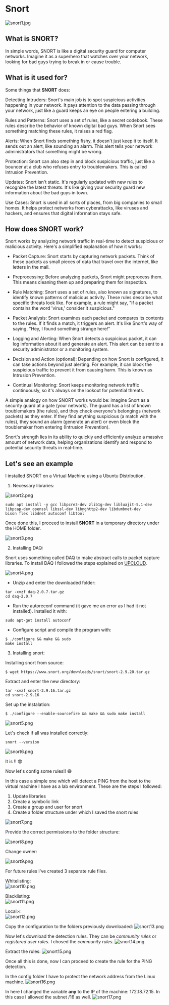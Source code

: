 # Snort

![snort1.jpg](imgs/snort1.jpg)

## What is SNORT?  

In simple words, SNORT is like a digital security guard for computer networks. Imagine it as a superhero that watches over your network, looking for bad guys trying to break in or cause trouble.

## What is it used for?

Some things that <b>SNORT</b> does:

Detecting Intruders: Snort's main job is to spot suspicious activities happening in your network. It pays attention to the data passing through your network, just like a guard keeps an eye on people entering a building.

Rules and Patterns: Snort uses a set of rules, like a secret codebook. These rules describe the behavior of known digital bad guys. When Snort sees something matching these rules, it raises a red flag.

Alerts: When Snort finds something fishy, it doesn't just keep it to itself. It sends out an alert, like sounding an alarm. This alert tells your network administrators that something might be wrong.

Protection: Snort can also step in and block suspicious traffic, just like a bouncer at a club who refuses entry to troublemakers. This is called Intrusion Prevention.

Updates: Snort isn't static. It's regularly updated with new rules to recognize the latest threats. It's like giving your security guard new information about the bad guys in town.

Use Cases: Snort is used in all sorts of places, from big companies to small homes. It helps protect networks from cyberattacks, like viruses and hackers, and ensures that digital information stays safe.

## How does SNORT work?  

Snort works by analyzing network traffic in real-time to detect suspicious or malicious activity. Here's a simplified explanation of how it works:

- Packet Capture: Snort starts by capturing network packets. Think of these packets as small pieces of data that travel over the internet, like letters in the mail.

- Preprocessing: Before analyzing packets, Snort might preprocess them. This means cleaning them up and preparing them for inspection.

- Rule Matching: Snort uses a set of rules, also known as signatures, to identify known patterns of malicious activity. These rules describe what specific threats look like. For example, a rule might say, "If a packet contains the word 'virus,' consider it suspicious."

- Packet Analysis: Snort examines each packet and compares its contents to the rules. If it finds a match, it triggers an alert. It's like Snort's way of saying, "Hey, I found something strange here!"

- Logging and Alerting: When Snort detects a suspicious packet, it can log information about it and generate an alert. This alert can be sent to a security administrator or a monitoring system.

- Decision and Action (optional): Depending on how Snort is configured, it can take actions beyond just alerting. For example, it can block the suspicious traffic to prevent it from causing harm. This is known as Intrusion Prevention.

- Continual Monitoring: Snort keeps monitoring network traffic continuously, so it's always on the lookout for potential threats.

A simple analogy on how SNORT works would be: imagine Snort as a security guard at a gate (your network). The guard has a list of known troublemakers (the rules), and they check everyone's belongings (network packets) as they enter. If they find anything suspicious (a match with the rules), they sound an alarm (generate an alert) or even block the troublemaker from entering (Intrusion Prevention).

Snort's strength lies in its ability to quickly and efficiently analyze a massive amount of network data, helping organizations identify and respond to potential security threats in real-time.

## Let's see an example

I installed SNORT on a Virtual Machine using a Ubuntu Distribution.

1) Necessary libraries:

![snort2.png](imgs/snort2.png)

```
sudo apt install -y gcc libpcre3-dev zlib1g-dev libluajit-5.1-dev libpcap-dev openssl libssl-dev libnghttp2-dev libdumbnet-dev
bison flex libdnet autoconf libtool
```
Once done this, I proceed to install <b>SNORT</b> in a temporary directory under the HOME folder.

![snort3.png](imgs/snort3.png)

2) Installing DAQ:
   
Snort uses something called DAQ to make abstract calls to packet capture libraries. To install DAQ I followed the steps explained on [UPCLOUD](https://upcloud.com/resources/tutorials/installing-snort-on-debian).  

![snort4.png](imgs/snort4.png)

- Unzip and enter the downloaded folder:
```
tar -xvzf daq-2.0.7.tar.gz
cd daq-2.0.7
```
- Run the autoreconf command (it gave me an error as I had it not installed). Installed it with:
```
sudo apt-get install autoconf
```
- Configure script and compile the program with: 
```
$ ./configure && make && sudo
make install
```
3) Installing snort:

Installing snort from source:
```
$ wget https://www.snort.org/downloads/snort/snort-2.9.20.tar.gz
```
Extract and enter the new directory:

```
tar -xvzf snort-2.9.16.tar.gz
cd snort-2.9.16
```

Set up the instalation:

```
$ ./configure --enable-sourcefire && make && sudo make install
```
![snort5.png](imgs/snort5.png)

Let's check if all was installed correctly:

```
snort --version
```

![snort6.png](imgs/snort6.png)

It is !! :sunglasses:

Now let's config some rules!! 😄

In this case a simple one which will detect a PING from the host to the virtual machine I have as a lab environment.
These are the steps I followed:

1) Update libraries
2) Create a symbolic link
3) Create a group and user for snort
4) Create a folder structure under which I saved the snort rules

![snort7.png](imgs/snort7.png)

Provide the correct permissions to the folder structure:

![snort8.png](imgs/snort8.png)

Change owner:

![snort9.png](imgs/snort9.png)

For future rules I've created 3 separate rule files.

Whitelisting:<br>
![snort10.png](imgs/snort10.png)

Blacklisting:<br>
![snort11.png](imgs/snort11.png)

Local:<<br>
![snort12.png](imgs/snort12.png)

Copy the configuration to the folders previously downloaded:
![snort13.png](imgs/snort13.png)

Now let's download the detection rules. They can be <i>community rules</i> or <i>registered user rules</i>. I chosed the <i>community rules</i>.
![snort14.png](imgs/snort14.png)

Extract the rules:
![snort15.png](imgs/snort15.png)

Once all this is done, now I can proceed to create the rule for the PING detection.

In the config folder I have to protect the network address from the Linux machine.
![snort16.png](imgs/snort16.png)

In here I changed the variable <b>any</b> to the IP of the machine: 172.18.72.15.
In this case I allowed the subnet /16 as well.
![snort17.png](imgs/snort17.png)
